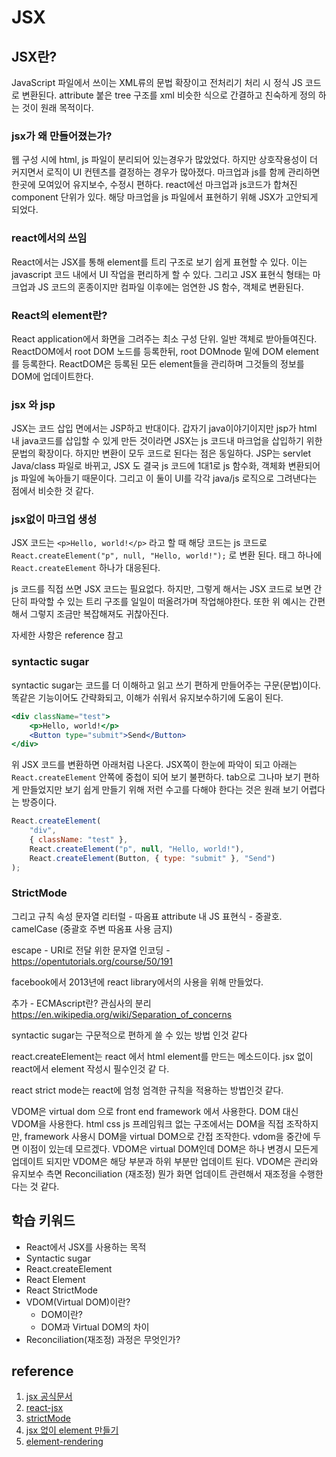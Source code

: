 # JSX

## JSX란?

JavaScript 파일에서 쓰이는 XML류의 문법 확장이고 전처리기 처리 시 정식 JS 코드로 변환된다. attribute 붙은 tree 구조를 xml 비슷한 식으로 간결하고 친숙하게 정의 하는 것이 원래 목적이다.

### jsx가 왜 만들어졌는가?

웹 구성 시에 html, js 파일이 분리되어 있는경우가 많았었다. 하지만 상호작용성이 더 커지면서 로직이 UI 컨텐츠를 결정하는 경우가 많아졌다. 마크업과 js를 함께 관리하면 한곳에 모여있어 유지보수, 수정시 편하다. react에선 마크업과 js코드가 합쳐진 component 단위가 있다. 해당 마크업을 js 파일에서 표현하기 위해 JSX가 고안되게 되었다.

### react에서의 쓰임

React에서는 JSX를 통해 element를 트리 구조로 보기 쉽게 표현할 수 있다. 이는 javascript 코드 내에서 UI 작업을 편리하게 할 수 있다. 그리고 JSX 표현식 형태는 마크업과 JS 코드의 혼종이지만 컴파일 이후에는 엄연한 JS 함수, 객체로 변환된다.

### React의 element란?

React application에서 화면을 그려주는 최소 구성 단위. 일반 객체로 받아들여진다. ReactDOM에서 root DOM 노드를 등록한뒤, root DOMnode 밑에 DOM element를 등록한다. ReactDOM은 등록된 모든 element들을 관리하며 그것들의 정보를 DOM에 업데이트한다.

### jsx 와 jsp

JSX는 코드 삽입 면에서는 JSP하고 반대이다. 갑자기 java이야기이지만 jsp가 html 내 java코드를 삽입할 수 있게 만든 것이라면 JSX는 js 코드내 마크업을 삽입하기 위한 문법의 확장이다. 하지만 변환이 모두 코드로 된다는 점은 동일하다. JSP는 servlet Java/class 파일로 바뀌고, JSX 도 결국 js 코드에 1대1로 js 함수화, 객체화 변환되어 js 파일에 녹아들기 때문이다. 그리고 이 둘이 UI를 각각 java/js 로직으로 그려낸다는 점에서 비슷한 것 같다.

### jsx없이 마크업 생성

JSX 코드는 `<p>Hello, world!</p>` 라고 할 때 해당 코드는 js 코드로 `React.createElement("p", null, "Hello, world!");` 로 변환 된다. 태그 하나에 `React.createElement` 하나가 대응된다.

js 코드를 직접 쓰면 JSX 코드는 필요없다. 하지만, 그렇게 해서는 JSX 코드로 보면 간단히 파악할 수 있는 트리 구조를 일일이 떠올려가며 작업해야한다. 또한 위 예시는 간편해서 그렇지 조금만 복잡해져도 귀찮아진다.

자세한 사항은 reference 참고

### syntactic sugar

syntactic sugar는 코드를 더 이해하고 읽고 쓰기 편하게 만들어주는 구문(문법)이다. 똑같은 기능이어도 간략화되고, 이해가 쉬워서 유지보수하기에 도움이 된다.

```jsx
<div className="test">
    <p>Hello, world!</p>
    <Button type="submit">Send</Button>
</div>
```

위 JSX 코드를 변환하면 아래처럼 나온다. JSX쪽이 한눈에 파악이 되고 아래는 `React.createElement` 안쪽에 중첩이 되어 보기 불편하다. tab으로 그나마 보기 편하게 만들었지만 보기 쉽게 만들기 위해 저런 수고를 다해야 한다는 것은 원래 보기 어렵다는 방증이다.

```javascript
React.createElement(
    "div",
    { className: "test" },
    React.createElement("p", null, "Hello, world!"),
    React.createElement(Button, { type: "submit" }, "Send")
);
```

### StrictMode

그리고
규칙
속성
문자열 리터럴 - 따옴표
attribute 내 JS 표현식 - 중괄호. camelCase (중괄호 주변 따옴표 사용 금지)

escape - URI로 전달 위한 문자열 인코딩 - https://opentutorials.org/course/50/191

facebook에서 2013년에 react library에서의 사용을 위해 만들었다.

추가 - ECMAscript란? 관심사의 분리
https://en.wikipedia.org/wiki/Separation_of_concerns

syntactic sugar는 구문적으로 편하게 쓸 수 있는 방법 인것 같다

react.createElement는 react 에서 html element를 만드는 메소드이다. jsx 없이 react에서 element 작성시 필수인것 같 다.

react strict mode는 react에 엄청 엄격한 규칙을 적용하는 방법인것 같다.

VDOM은 virtual dom 으로 front end framework 에서 사용한다. DOM 대신 VDOM을 사용한다. html css js 프레임워크 없는 구조에서는 DOM을 직접 조작하지만, framework 사용시 DOM을 virtual DOM으로 간접 조작한다. vdom을 중간에 두면 이점이 있는데 모르겠다.
VDOM은 virtual DOM인데 DOM은 하나 변경시 모든게 업데이트 되지만 VDOM은 해당 부분과 하위 부분만 업데이트 된다.
VDOM은 관리와 유지보수 측면
Reconciliation (재조정) 뭔가 화면 업데이트 관련해서 재조정을 수행한다는 것 같다.

## 학습 키워드

- React에서 JSX를 사용하는 목적
- Syntactic sugar
- React.createElement
- React Element
- React StrictMode
- VDOM(Virtual DOM)이란?
  - DOM이란?
  - DOM과 Virtual DOM의 차이
- Reconciliation(재조정) 과정은 무엇인가?

## reference

1. [jsx 공식문서](https://facebook.github.io/jsx/)
2. [react-jsx](https://react.dev/learn/writing-markup-with-jsx#jsx-putting-markup-into-javascript)
3. [strictMode](https://react.dev/reference/react/StrictMode#strictmode)
4. [jsx 없이 element 만들기](https://react.dev/reference/react/createElement#creating-an-element-without-jsx)
5. [element-rendering](https://ko.reactjs.org/docs/rendering-elements.html)